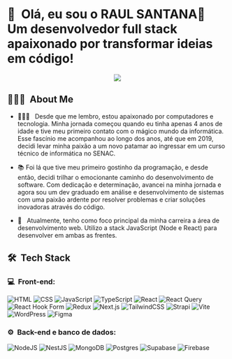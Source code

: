 <h1>👋 &nbsp;Olá, eu sou o RAUL SANTANA🐺 <br/> Um desenvolvedor full stack apaixonado por transformar ideias em código!</h1>
<p align="center">
<!-- <a href="https://instagram.com/byraulsantana"><img src="https://img.shields.io/badge/-@byraulsantana_-E4405F?style=flat-square&logo=Instagram&logoColor=white"/></a> -->
<!-- <a href="https://raulsantana.com.br"><img src="https://img.shields.io/badge/-raulsantana.com.br-3423A6?style=flat-square&logo=Google-Chrome&logoColor=white"/></a> -->
<a href="https://www.linkedin.com/in/devraul/"><img src="https://img.shields.io/badge/linkedin-%230077B5.svg?style=for-the-badge&logo=linkedin&logoColor=white"/></a>
<!-- <a href="ti.raul77@gmail.com@gmail.com"><img src="https://img.shields.io/badge/-ti.raul77@gmail.com-D14836?style=flat-square&logo=Gmail&logoColor=white"/></a> -->

</p>

<h2> 👨🏻‍💻 &nbsp;About Me </h2>

- 👨🏻‍💻 &nbsp; Desde que me lembro, estou apaixonado por computadores e tecnologia. Minha jornada começou quando eu tinha apenas 4 anos de idade e tive meu primeiro contato com o mágico mundo da informática. Esse fascínio me acompanhou ao longo dos anos, até que em 2019, decidi levar minha paixão a um novo patamar ao ingressar em um curso técnico de informática no SENAC.

- 📚 Foi lá que tive meu primeiro gostinho da programação, e desde então, decidi trilhar o emocionante caminho do desenvolvimento de software. Com dedicação e determinação, avancei na minha jornada e agora sou um dev graduado em análise e desenvolvimento de sistemas com uma paixão ardente por resolver problemas e criar soluções inovadoras através do código.

- 🚀 &nbsp; Atualmente, tenho como foco principal da minha carreira a área de desenvolvimento web. Utilizo a stack JavaScript (Node e React) para desenvolver em ambas as frentes.

<h2> 🛠 &nbsp;Tech Stack</h2>
<h3>💻 &nbsp;Front-end:</h3>

![HTML](https://img.shields.io/badge/html5%20-%23E34F26.svg?&style=for-the-badge&logo=html5&logoColor=white)
![CSS](https://img.shields.io/badge/css3%20-%231572B6.svg?&style=for-the-badge&logo=css3&logoColor=white)
![JavaScript](https://img.shields.io/badge/javascript%20-%23323330.svg?&style=for-the-badge&logo=javascript&logoColor=%23F7DF1E)
![TypeScript](https://img.shields.io/badge/typescript%20-%23007ACC.svg?&style=for-the-badge&logo=typescript&logoColor=white)
![React](https://img.shields.io/badge/react%20-%2320232a.svg?&style=for-the-badge&logo=react&logoColor=%2361DAFB)
![React Query](https://img.shields.io/badge/-React%20Query-FF4154?style=for-the-badge&logo=react%20query&logoColor=white)
![React Hook Form](https://img.shields.io/badge/React%20Hook%20Form-%23EC5990.svg?style=for-the-badge&logo=reacthookform&logoColor=white)
![Redux](https://img.shields.io/badge/redux-%23593d88.svg?style=for-the-badge&logo=redux&logoColor=white)
![Next.js](https://img.shields.io/badge/next%20js%20-%23000000.svg?&style=for-the-badge&logo=next.js&logoColor=white)
![TailwindCSS](https://img.shields.io/badge/tailwindcss-%2338B2AC.svg?style=for-the-badge&logo=tailwind-css&logoColor=white)
![Strapi](https://img.shields.io/badge/strapi-%232E7EEA.svg?style=for-the-badge&logo=strapi&logoColor=white)
![Vite](https://img.shields.io/badge/vite-%23646CFF.svg?style=for-the-badge&logo=vite&logoColor=white)
![WordPress](https://img.shields.io/badge/WordPress-%23117AC9.svg?style=for-the-badge&logo=WordPress&logoColor=white)
![Figma](https://img.shields.io/badge/figma-%23F24E1E.svg?style=for-the-badge&logo=figma&logoColor=white)


<h3>⚙️ &nbsp;Back-end e banco de dados:</h3>

![NodeJS](https://img.shields.io/badge/node.js-6DA55F?style=for-the-badge&logo=node.js&logoColor=white)
![NestJS](https://img.shields.io/badge/nestjs-%23E0234E.svg?style=for-the-badge&logo=nestjs&logoColor=white)
![MongoDB](https://img.shields.io/badge/MongoDB-%234ea94b.svg?style=for-the-badge&logo=mongodb&logoColor=white)
![Postgres](https://img.shields.io/badge/postgres-%23316192.svg?style=for-the-badge&logo=postgresql&logoColor=white)
![Supabase](https://img.shields.io/badge/Supabase-3ECF8E?style=for-the-badge&logo=supabase&logoColor=white)
![Firebase](https://img.shields.io/badge/firebase-%23039BE5.svg?style=for-the-badge&logo=firebase)
